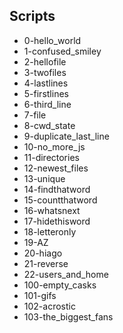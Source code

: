 ## Scripts
- 0-hello_world
- 1-confused_smiley
- 2-hellofile
- 3-twofiles
- 4-lastlines
- 5-firstlines
- 6-third_line
- 7-file
- 8-cwd_state
- 9-duplicate_last_line
- 10-no_more_js
- 11-directories
- 12-newest_files
- 13-unique
- 14-findthatword
- 15-countthatword
- 16-whatsnext
- 17-hidethisword
- 18-letteronly
- 19-AZ
- 20-hiago
- 21-reverse
- 22-users_and_home
- 100-empty_casks
- 101-gifs
- 102-acrostic
- 103-the_biggest_fans
